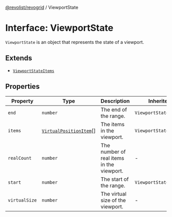 [@revolist/revogrid](README.md) / ViewportState

# Interface: ViewportState

`ViewportState` is an object that represents the state of a viewport.

## Extends

- [`ViewportStateItems`](TypeAlias.ViewportStateItems.md)

## Properties

| Property | Type | Description | Inherited from | Defined in |
| ------ | ------ | ------ | ------ | ------ |
| `end` | `number` | The end of the range. | `ViewportStateItems.end` | [src/types/interfaces.ts:500](https://github.com/revolist/revogrid/blob/39cfd614966a26ee6ce63b18984e6b24b2874cc5/src/types/interfaces.ts#L500) |
| `items` | [`VirtualPositionItem`](Interface.VirtualPositionItem.md)[] | The items in the viewport. | `ViewportStateItems.items` | [src/types/interfaces.ts:511](https://github.com/revolist/revogrid/blob/39cfd614966a26ee6ce63b18984e6b24b2874cc5/src/types/interfaces.ts#L511) |
| `realCount` | `number` | The number of real items in the viewport. | - | [src/types/interfaces.ts:521](https://github.com/revolist/revogrid/blob/39cfd614966a26ee6ce63b18984e6b24b2874cc5/src/types/interfaces.ts#L521) |
| `start` | `number` | The start of the range. | `ViewportStateItems.start` | [src/types/interfaces.ts:496](https://github.com/revolist/revogrid/blob/39cfd614966a26ee6ce63b18984e6b24b2874cc5/src/types/interfaces.ts#L496) |
| `virtualSize` | `number` | The virtual size of the viewport. | - | [src/types/interfaces.ts:525](https://github.com/revolist/revogrid/blob/39cfd614966a26ee6ce63b18984e6b24b2874cc5/src/types/interfaces.ts#L525) |
